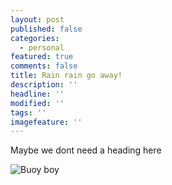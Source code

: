 ```yaml
---
layout: post
published: false
categories:
  - personal
featured: true
comments: false
title: Rain rain go away!
description: ''
headline: ''
modified: ''
tags: ''
imagefeature: ''
---
```

Maybe we dont need a heading here

![Buoy boy]({{site.baseurl}}/images/duckbuoy.jpg)
